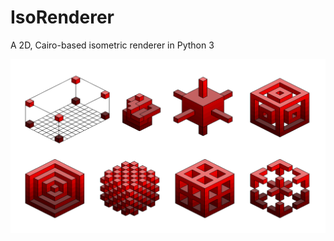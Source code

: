 # IsoRenderer
A 2D, Cairo-based isometric renderer in Python 3

![Screenshot](iso.png "Python isometric renderer")

